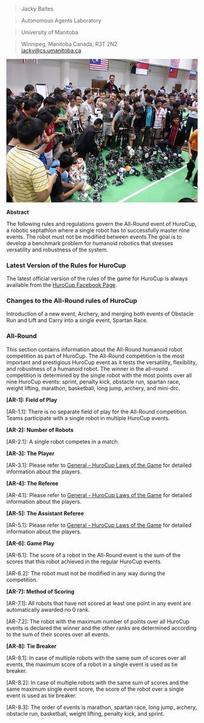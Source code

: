>Jacky Baltes

>Autonomous Agents Laboratory

>University of Manitoba

>Winnipeg, Manitoba Canada, R3T 2N2  
>[jacky@cs.umanitoba.ca](jacky@cs.umanitoba.ca)


![](image/1.png)


**Abstract**

The following rules and regulations govern the All-Round event of HuroCup, a robotic septathlon where a single robot has to successfully master nine events. The robot must not be modified between events.The goal is to develop a benchmark problem for humanoid robotics that stresses versatility and robustness of the system.

### Latest Version of the Rules for HuroCup
The latest official version of the rules of the game for HuroCup is always available from the [HuroCup Facebook Page](https://www.google.com/url?q=http://www.facebook.com/groups/hurocup&sa=D&ust=1513944760084000&usg=AFQjCNE0KTSprJ8RL-CMw8_byB8b5R4gzQ).

### Changes to the All-Round rules of HuroCup
Introduction of a new event, Archery, and merging both events of Obstacle Run and Lift and Carry into a single event, Spartan Race.

### All-Round

This section contains information about the All-Round humanoid robot competition as part of HuroCup. The All-Round competition is the most important and prestigious HuroCup event as it tests the versatility, flexibility, and robustness of a humanoid robot. The winner in the all-round competition is determined by the single robot with the most points over all nine HuroCup events: sprint, penalty kick, obstacle run, spartan race, weight lifting, marathon, basketball, long jump, archery, and mini-drc.

**[AR-1]: Field of Play**

[AR-1.1]: There is no separate field of play for the All-Round competition. Teams participate with a single robot in multiple HuroCup events.

**[AR-2]: Number of Robots**

[AR-2.1]: A single robot competes in a match.

**[AR-3]: The Player**

[AR-3.1]: Please refer to [General - HuroCup Laws of the Game](https://www.google.com/url?q=https://docs.google.com/document/d/15laUlB6uZ56J5WpGPhepb7P8O7ul-8K5sgdf4uwu4Ak/pub&sa=D&ust=1513944760087000&usg=AFQjCNFnwQNyPftmr-jLt5sQM-ms_b4KXg) for detailed information about the players.

**[AR-4]: The Referee**

[AR-4.1]: Please refer to [General - HuroCup Laws of the Game](https://www.google.com/url?q=https://docs.google.com/document/d/15laUlB6uZ56J5WpGPhepb7P8O7ul-8K5sgdf4uwu4Ak/pub&sa=D&ust=1513944760088000&usg=AFQjCNGosWiUEIPXWjBFuyBDRErqdbUvBA) for detailed information about the players.


**[AR-5]: The Assistant Referee**

[AR-5.1]: Please refer to [General - HuroCup Laws of the Game](https://www.google.com/url?q=https://docs.google.com/document/d/15laUlB6uZ56J5WpGPhepb7P8O7ul-8K5sgdf4uwu4Ak/pub&sa=D&ust=1513944760089000&usg=AFQjCNH53uMtxZn5i5vaLnEQBwDlkAFe4A) for detailed information about the players.

**[AR-6]: Game Play**

[AR-6.1]: The score of a robot in the All-Round event is the sum of the scores that this robot achieved in the regular HuroCup events.

[AR-6.2]: The robot must not be modified in any way during the competition.

**[AR-7]: Method of Scoring**

[AR-7.1]: All robots that have not scored at least one point in any event are automatically awarded no 0 rank.

[AR-7.2]: The robot with the maximum number of points over all HuroCup events is declared the winner and the other ranks are determined according to the sum of their scores over all events.

**[AR-8]: Tie Breaker**

[AR-8.1]: In case of multiple robots with the same sum of scores over all events, the maximum score of a robot in a single event is used as tie breaker.

[AR-8.2]: In case of multiple robots with the same sum of scores and the same maximum single event score, the score of the robot over a single event is used as tie breaker.

[AR-8.3]: The order of events is marathon, spartan race, long jump, archery, obstacle run, basketball, weight lifting, penalty kick, and sprint.

